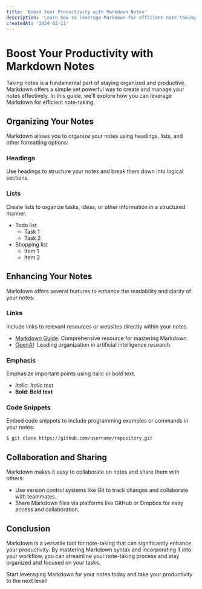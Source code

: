 ```yaml
---
title: 'Boost Your Productivity with Markdown Notes'
description: 'Learn how to leverage Markdown for efficient note-taking and organization to boost your productivity.'
createdAt: '2024-02-11'
---
```


# Boost Your Productivity with Markdown Notes

Taking notes is a fundamental part of staying organized and productive. Markdown offers a simple yet powerful way to create and manage your notes effectively. In this guide, we'll explore how you can leverage Markdown for efficient note-taking.

## Organizing Your Notes

Markdown allows you to organize your notes using headings, lists, and other formatting options:

### Headings

Use headings to structure your notes and break them down into logical sections.

### Lists

Create lists to organize tasks, ideas, or other information in a structured manner.

- Todo list
  - Task 1
  - Task 2
- Shopping list
  - Item 1
  - Item 2

## Enhancing Your Notes

Markdown offers several features to enhance the readability and clarity of your notes:

### Links

Include links to relevant resources or websites directly within your notes.

- [Markdown Guide](https://www.markdownguide.org): Comprehensive resource for mastering Markdown.
- [OpenAI](https://www.openai.com): Leading organization in artificial intelligence research.

### Emphasis

Emphasize important points using italic or bold text.

- _Italic_: _Italic text_
- **Bold**: **Bold text**

### Code Snippets

Embed code snippets to include programming examples or commands in your notes:

```bash
$ git clone https://github.com/username/repository.git
```

## Collaboration and Sharing

Markdown makes it easy to collaborate on notes and share them with others:

- Use version control systems like Git to track changes and collaborate with teammates.
- Share Markdown files via platforms like GitHub or Dropbox for easy access and collaboration.

## Conclusion

Markdown is a versatile tool for note-taking that can significantly enhance your productivity. By mastering Markdown syntax and incorporating it into your workflow, you can streamline your note-taking process and stay organized and focused on your tasks.

Start leveraging Markdown for your notes today and take your productivity to the next level!
